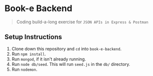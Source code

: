# Book-e Backend

> Coding build-a-long exercise for `JSON APIs in Express & Postman`

## Setup Instructions

1. Clone down this repository and `cd` into `book-e-backend`.
2. Run `npm install`.
3. Run `mongod`, if it isn't already running.
4. Run `node db/seed`. This will run `seed.js` in the `db/` directory.
5. Run `nodemon`.
